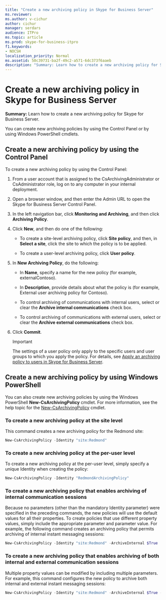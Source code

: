 ```yaml
---
title: "Create a new archiving policy in Skype for Business Server"
ms.reviewer: 
ms.author: v-cichur
author: cichur
manager: serdars
audience: ITPro
ms.topic: article
ms.prod: skype-for-business-itpro
f1.keywords:
- NOCSH
localization_priority: Normal
ms.assetid: 50c39731-ba2f-49c2-a571-6dc373f6aaeb
description: "Summary: Learn how to create a new archiving policy for Skype for Business Server."
---
```


# Create a new archiving policy in Skype for Business Server

**Summary:** Learn how to create a new archiving policy for Skype for Business Server.
  
You can create new archiving policies by using the Control Panel or by using Windows PowerShell cmdlets.
  
## Create a new archiving policy by using the Control Panel

To create a new archiving policy by using the Control Panel:
  
1. From a user account that is assigned to the CsArchivingAdministrator or CsAdministrator role, log on to any computer in your internal deployment. 
    
2. Open a browser window, and then enter the Admin URL to open the Skype for Business Server Control Panel. 
    
3. In the left navigation bar, click **Monitoring and Archiving**, and then click **Archiving Policy**.
    
4. Click **New**, and then do one of the following: 
    
   - To create a site-level archiving policy, click **Site policy**, and then, in **Select a site**, click the site to which the policy is to be applied.
    
   - To create a user-level archiving policy, click **User policy**.
    
5. In **New Archiving Policy**, do the following:
    
   - In **Name**, specify a name for the new policy (for example, externalContoso).
    
   - In **Description**, provide details about what the policy is (for example, External user archiving policy for Contoso).
    
   - To control archiving of communications with internal users, select or clear the **Archive internal communications** check box.
    
   - To control archiving of communications with external users, select or clear the **Archive external communications** check box.
    
6. Click **Commit**.
    
    > [!IMPORTANT]
    > The settings of a user policy only apply to the specific users and user groups to which you apply the policy. For details, see [Apply an archiving policy to users in Skype for Business Server](apply-a-policy-to-users.md). 
  
## Create a new archiving policy by using Windows PowerShell

You can also create new archiving policies by using the Windows PowerShell **New-CsArchivingPolicy** cmdlet. For more information, see the help topic for the [New-CsArchivingPolicy](https://docs.microsoft.com/powershell/module/skype/new-csarchivingpolicy?view=skype-ps) cmdlet.
  
### To create a new archiving policy at the site level

This command creates a new archiving policy for the Redmond site:
  
```PowerShell
New-CsArchivingPolicy -Identity "site:Redmond"
```

### To create a new archiving policy at the per-user level

To create a new archiving policy at the per-user level, simply specify a unique Identity when creating the policy:
  
```PowerShell
New-CsArchivingPolicy -Identity "RedmondArchivingPolicy"
```

### To create a new archiving policy that enables archiving of internal communication sessions

Because no parameters (other than the mandatory Identity parameter) were specified in the preceding commands, the new policies will use the default values for all their properties. To create policies that use different property values, simply include the appropriate parameter and parameter value. For example, the following command creates an archiving policy that permits archiving of internal instant messaging sessions: 
  
```PowerShell
New-CsArchivingPolicy -Identity "site:Redmond" -ArchiveInternal $True
```

### To create a new archiving policy that enables archiving of both internal and external communication sessions

Multiple property values can be modified by including multiple parameters. For example, this command configures the new policy to archive both internal and external instant messaging sessions:
  
```PowerShell
New-CsArchivingPolicy -Identity "site:Redmond" -ArchiveInternal $True -ArchiveExternal $True
```
